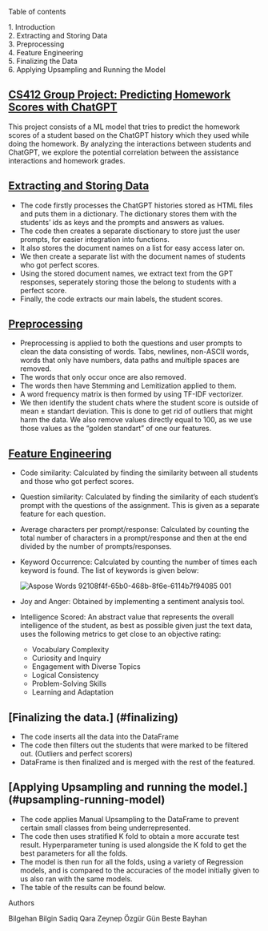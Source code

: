 Table of contents

<a id="introduction">1. Introduction</a><br/>
<a id="extracting-and-storing">2. Extracting and Storing Data</a><br/>
<a id="preprocessing">3. Preprocessing</a><br/>
<a id="feature-engineering">4. Feature Engineering</a><br/>
<a id="finalizing">5. Finalizing the Data</a><br/>
<a id="upsampling-running-model">6. Applying Upsampling and Running the Model</a><br/>









## [CS412 Group Project: Predicting Homework Scores with ChatGPT](#introduction)

This project consists of a ML model that tries to predict the homework scores of a student based on the ChatGPT history which they used while doing the homework. By analyzing the interactions between students and ChatGPT, we explore the potential correlation between the assistance interactions and homework grades.

## [Extracting and Storing Data](#extracting-and-storing)

- The code firstly processes the ChatGPT histories stored as HTML files and puts them in a dictionary. The dictionary stores them with the students’ ids as keys and the prompts and answers as values.
- The code then creates a separate disctionary to store just the user prompts, for easier integration into functions.
- It also stores the document names on a list for easy access later on. 
- We then create a separate list with the document names of students who got perfect scores.
- Using the stored document names, we extract text from the GPT responses, seperately storing those the belong to students with a perfect score.
- Finally, the code extracts our main labels, the student scores.


## [Preprocessing](#preprocessing)

- Preprocessing is applied to both the questions and user prompts to clean the data consisting of words. Tabs, newlines, non-ASCII words, words that only have numbers, data paths and multiple spaces are removed.
- The words that only occur once are also removed.
- The words then have Stemming and Lemitization applied to them.
- A word frequency matrix is then formed by using TF-IDF vectorizer.
- We then identify the student chats where the student score is outside of mean ± standart deviation. This is done to get rid of outliers that might harm the data. We also remove values directly equal to 100, as we use those values as the “golden standart” of one our features.

## [Feature Engineering](#feature-engineering)

- Code similarity: Calculated by finding the similarity between all students and those who got perfect scores. 
- Question similarity: Calculated by finding the similarity of each student’s prompt with the questions of the assignment. This is given as a separate feature for each question.
- Average characters per prompt/response: Calculated by counting the total number of characters in a prompt/response and then at the end divided by the number of prompts/responses.
- Keyword Occurrence: Calculated by counting the number of times each keyword is found. The list of keywords is given below:

  ![Aspose Words 92108f4f-65b0-468b-8f6e-6114b7f94085 001](https://github.com/Orkataru/CS412_Project/assets/91630525/61016bce-651f-47c4-a6b2-a842149ef83e)


- Joy and Anger: Obtained by implementing a sentiment analysis tool.
- Intelligence Scored: An abstract value that represents the overall intelligence of the student, as best as possible given just the text data, uses the following metrics to get close to an objective rating:
  - Vocabulary Complexity
  - Curiosity and Inquiry
  - Engagement with Diverse Topics
  - Logical Consistency
  - Problem-Solving Skills
  - Learning and Adaptation

## [Finalizing the data.] (#finalizing)

- The code inserts all the data into the DataFrame
- The code then filters out the students that were marked to be filtered out. (Outliers and perfect scorers)
- DataFrame is then finalized and is merged with the rest of the featured.

## [Applying Upsampling and running the model.] (#upsampling-running-model)

- The code applies Manual Upsampling to the DataFrame to prevent certain small classes from being underrepresented.
- The code then uses stratified K fold to obtain a more accurate test result. Hyperparameter tuning is used alongside the K fold to get the best parameters for all the folds.
- The model is then run for all the folds, using a variety of Regression models, and is compared to the accuracies of the model initially given to us also ran with the same models. 
- The table of the results can be found below.  


Authors

Bilgehan Bilgin
Sadiq Qara
Zeynep Özgür Gün
Beste Bayhan

